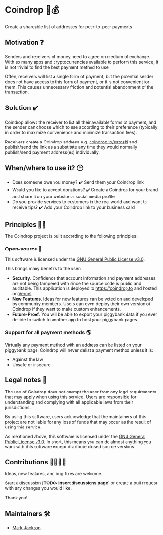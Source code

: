 # Coindrop 🐖💰

Create a shareable list of addresses for peer-to-peer payments

## Motivation ❓

Senders and receivers of money need to agree on medium of exchange. With so many apps and cryptocurrencies available to perform this service, it is not trivial to find the best payment method to use.

Often, receivers will list a single form of payment, but the potential sender does not have access to this form of payment, or it is not convenient for them. This causes unnecessary friction and potential abandonment of the transaction. 

## Solution ✔️

Coindrop allows the receiver to list all their available forms of payment, and the sender can choose which to use according to their preference (typically in order to maximize convenience and minimize transaction fees).

Receivers create a Coindrop address e.g. [coindrop\.to/satoshi](https://coindrop.to/satoshi) and publish/send the link as a substitute any time they would normally publish/send payment address(es) individually.

## When/where to use it? 🕒

* Does someone owe you money? ✔️ Send them your Coindrop link
* Would you like to accept donations? ✔️ Create a Coindrop for your brand and share it on your website or social media profile
* Do you provide services to customers in the real world and want to receive tips? ✔️ Add your Coindrop link to your business card

## Principles 🙏🏻

The Coindrop project is built according to the following principles:

### Open-source 👀

This software is licensed under the [GNU General Public License v3.0](LICENSE).

This brings many benefits to the user:

* **Security**. Confidence that account information and payment addresses are not being tampered with since the source code is public and auditable. This application is deployed to https://coindrop.to and hosted on [Vercel](https://vercel.com/).
* **New Features**. Ideas for new features can be voted on and developed by community members. Users can even deploy their own version of Coindrop if they want to make custom enhancements.
* **Future-Proof**. You will be able to export your piggybank data if you ever decide to switch to another app to host your piggybank pages.

### Support for all payment methods 🌎

Virtually any payment method with an address can be listed on your piggybank page. Coindrop will never delist a payment method unless it is:
* Against the law
* Unsafe or insecure

## Legal notes 👮

The use of Coindrop does not exempt the user from any legal requirements that may apply when using this service. Users are responsible for understanding and complying with all applicable laws from their jurisdictions.

By using this software, users acknowledge that the maintainers of this project are not liable for any loss of funds that may occur as the result of using this service.

As mentioned above, this software is licensed under the [GNU General Public License v3.0](LICENSE). In short, this means you can do almost anything you want with this software except distribute closed source versions.

## Contributions 🙋‍♂️🙋‍♀️

Ideas, new features, and bug fixes are welcome.

Start a discussion [**TODO: Insert discussions page**] or create a pull request with any changes you would like.

Thank you!

## Maintainers 🛠️

* [Mark Jackson](https://twitter.com/markjackson02)